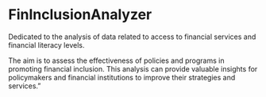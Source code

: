 # FinInclusionAnalyzer
Dedicated to the analysis of data related to access to financial services and financial literacy levels.

The aim is to assess the effectiveness of policies and programs in promoting financial inclusion. This analysis can provide valuable insights for policymakers and financial institutions to improve their strategies and services.”

